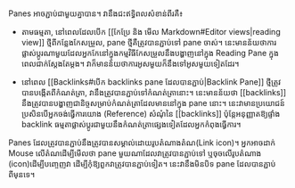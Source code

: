 Panes អាចភ្ជាប់ជាមួយគ្នាបាន។ វានឹងជះឥទ្ធិពលសំខាន់ពីរគឺ៖

- តាមធម្មតា, នៅពេលដែលបើក [[កែប្រែ និង មើល Markdown#Editor views|reading view]]​​ ថ្មីពីកន្លែងកែសម្រួល, pane​ ថ្មីគឺត្រូវបានភ្ជាប់ទៅ pane​ ចាស់។ នេះមានន័យថាការផ្លាស់ប្តូរណាមួយដែលអ្នកកែនៅក្នុងកម្មវិធីកែសម្រួលនឹងបង្ហាញនៅក្នុង Reading Pane ក្នុងពេលជាក់ស្តែងតែម្តង។ វាក៏មានន័យថាការអូសមួយក៏នឹងទៅអូសមួយទៀតដែរ។

- នៅពេល [[Backlinks#បើក backlinks pane ដែលបានភ្ជាប់|Backlink Pane]] ថ្មីត្រូវបានបង្កើតពីកំណត់ត្រា​, វានឹងត្រូវបានភ្ជាប់ទៅកំណត់ត្រានោះ។​ នេះ​មានន័យថា [[backlinks]] នឹងត្រូវបានបង្ហាញជានិច្ចសម្រាប់កំណត់ត្រាដែលមាននៅក្នុង pane នោះ។ នេះវាមានប្រយោជន៍ប្រសិនបើអ្នកចង់ធ្វើការយោង (Reference) សំណុំនៃ [[backlinks]] ប៉ុន្តែអនុញ្ញាតឱ្យផ្ទាំង backlink ធម្មតាផ្លាស់ប្តូរជាមួយនឹងកំណត់ត្រាផ្សេងទៀតដែលអ្នកកំពុងធ្វើការ។

Panes​ ដែលត្រូវបានភ្ជាប់នឹងត្រូវបានសម្គាល់ដោយរូបតំណាងតំណ​(Link icon)។ អ្នក​អាច​ដាក់​ Mouse លើ​តំណ​ដើម្បី​មើល​ថា​​​ pane ​មួយ​ណា​ដែល​វា​ត្រូវ​បាន​ភ្ជាប់​ទៅ ឬ​ចុច​លើ​រូបតំណាង​(icon)ដើម្បី​បញ្ចេញ​វា ដើម្បី​កុំ​ឱ្យ​ពួកវា​ត្រូវ​បាន​ភ្ជាប់​ទៀត​។ នេះវានឹងមិនបិទ pane ដែលបានភ្ជាប់ពីមុនទេ។
